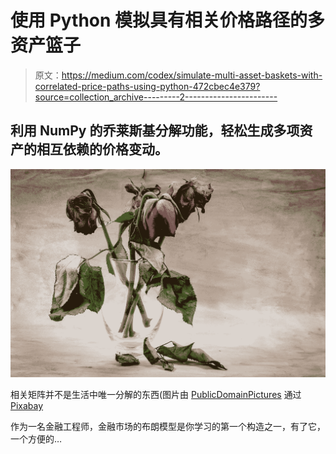 # 使用 Python 模拟具有相关价格路径的多资产篮子

> 原文：<https://medium.com/codex/simulate-multi-asset-baskets-with-correlated-price-paths-using-python-472cbec4e379?source=collection_archive---------2----------------------->

## 利用 NumPy 的乔莱斯基分解功能，轻松生成多项资产的相互依赖的价格变动。

![](img/63fc7ec7e235afb644c6fec1c7ca87b1.png)

相关矩阵并不是生活中唯一分解的东西(图片由 [PublicDomainPictures](https://pixabay.com/nl/users/publicdomainpictures-14/?utm_source=link-attribution&amp;utm_medium=referral&amp;utm_campaign=image&amp;utm_content=316437) 通过 [Pixabay](https://pixabay.com/nl/?utm_source=link-attribution&amp;utm_medium=referral&amp;utm_campaign=image&amp;utm_content=316437)

作为一名金融工程师，金融市场的布朗模型是你学习的第一个构造之一，有了它，一个方便的…